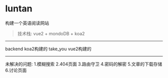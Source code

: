 # luntan
构建一个英语阅读网站

> 技术栈: vue2 + mondoDB + koa2
-----
backend   koa2构建的
take_you  vue2构建的

-----
未解决的问题:
1.模糊搜索
2.404页面
3.路由守卫
4.密码的解密
5.文章的下载存储
6.讨论页面
